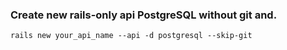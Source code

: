 
### Create new rails-only api PostgreSQL without git and. 
`rails new your_api_name --api -d postgresql --skip-git` 

